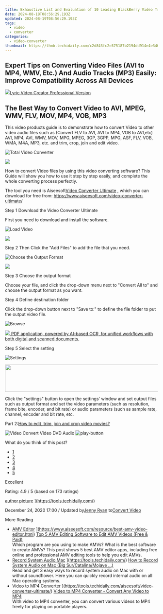```yaml
---
title: Exhaustive List and Evaluation of 10 Leading BlackBerry Video Transformation Apps
date: 2024-08-18T08:56:29.193Z
updated: 2024-08-19T08:56:29.193Z
tags:
  - video
  - converter
categories:
  - video-converter
thumbnail: https://thmb.techidaily.com/c2d843fc2e375187b2194dd914e4e340539dd6293ab4433f92ecd542eef0fd55.jpg
---
```


## Expert Tips on Converting Video Files (AVI to MP4, WMV, Etc.) And Audio Tracks (MP3) Easily: Improve Compatibility Across All Devices

<!-- affiliate ads begin -->
<a href="https://secure.2checkout.com/order/checkout.php?PRODS=11224199&QTY=1&AFFILIATE=108875&CART=1"><img src="https://secure.avangate.com/images/merchant/e09fdffe648a30658a9657bbed7b2388/products/copy_boxshot_lyricvideo.png" border="0">Lyric Video Creator Professional Version</a>
<!-- affiliate ads end -->
## The Best Way to Convert Video to AVI, MPEG, WMV, FLV, MOV, MP4, VOB, MP3

 This video products guide is to demonstrate how to convert Video to other video audio files such as (Convert FLV to AVI, AVI to MP4, VOB to AVI,etc) AVI, MP4, AVI, WMV, MOV, MPG, MPEG, 3GP, 3GPP, MPG, ASF, FLV, VOB, WMA, M4A, MP3, etc. and trim, crop, join and edit video.

![Total Video Converter](https://www.aiseesoft.com/images/article/convert-vhs-to-digital/convert-vhs-to-digital.jpg)
<!-- affiliate ads begin -->
<a href="https://secure.2checkout.com/order/checkout.php?PRODS=3546200&QTY=1&AFFILIATE=108875&CART=1"><img src="http://www.binteko.com/sites/default/files/banner01_468x60a.gif" border="0"></a>
<!-- affiliate ads end -->

 How to convert Video files by using this video converting software? This Guide will show you how to use it step by step easily, and complete the whole converting process perfectly.

 The tool you need is Aiseesoft[Video Converter Ultimate](https://tools.techidaily.com/aiseesoft/video-converter-ultimate/) , which you can download for free from: <https://www.aiseesoft.com/video-converter-ultimate/>

Step 1 Download the Video Converter Ultimate

First you need to download and install the software.

[](https://secure.2checkout.com/order/cart.php?PRODS=4575878&QTY=1&AFFILIATE=108875) [](https://secure.2checkout.com/order/cart.php?PRODS=4594445&QTY=1&AFFILIATE=108875)

![Load Video](https://www.aiseesoft.com/images/video-converter-ultimate/add-aac-audio.jpg)
<!-- affiliate ads begin -->
<a href="https://shop.mondly.com/affiliate.php?ACCOUNT=ATISTUDI&AFFILIATE=108875&PATH=https%3A%2F%2Fwww.mondly.com%3FAFFILIATE%3D108875%26RESOURCE%3D%2BGeneral%2B970x90%2B"><img src="https://secure.avangate.com/images/merchant/69c418c33ec2e1a4267fa9bb77fa1428/general-970x90.gif" border="0"></a>
<!-- affiliate ads end -->

Step 2 Then Click the "Add Files" to add the file that you need.

![Choose the Output Format](https://www.aiseesoft.com/images/video-converter-ultimate/load.jpg)
<!-- affiliate ads begin -->
<a href="https://shop.mondly.com/affiliate.php?ACCOUNT=ATISTUDI&AFFILIATE=108875&PATH=https%3A%2F%2Fwww.mondly.com%3FAFFILIATE%3D108875%26RESOURCE%3D%2BGeneral%2B970x90%2B"><img src="https://secure.avangate.com/images/merchant/69c418c33ec2e1a4267fa9bb77fa1428/general-970x90.gif" border="0"></a>
<!-- affiliate ads end -->

Step 3 Choose the output format

 Choose your file, and click the drop-down menu next to "Convert All to" and choose the output format as you want.

Step 4 Define destination folder

 Click the drop-down button next to "Save to:" to define the file folder to put the output video file.

![Browse](https://www.aiseesoft.com/images/video-converter-ultimate/convert-video-new.jpg)
<!-- affiliate ads begin -->
<a href="https://checkout.abbyy.com/order/checkout.php?PRODS=39254762&QTY=1&AFFILIATE=108875&CART=1"> <img src="https://secure.avangate.com/images/merchant/0e5fb5c76fca16adbee503c9aff393cd/products/11_FR-Badges-NEW-FR-Standard-16-WIN-200.png" border="0"> PDF application, powered by AI-based OCR, for unified workflows with both digital and scanned documents. </a>
<!-- affiliate ads end -->

Step 5 Select the setting

![Settings](https://www.aiseesoft.com/images/video-converter-ultimate/preferences-general-new.jpg)
<!-- affiliate ads begin -->
<a href="https://zonlipartnershipprogram.pxf.io/c/5597632/1596691/17882" target="_top" id="1596691"><img src="//a.impactradius-go.com/display-ad/17882-1596691" border="0" alt="" width="728" height="90"/></a><img height="0" width="0" src="https://imp.pxf.io/i/5597632/1596691/17882" style="position:absolute;visibility:hidden;" border="0" />
<!-- affiliate ads end -->

 Click the "settings" button to open the settings' window and set output files such as output format and set the video parameters (such as resolution, frame bite, encoder, and bit rate) or audio parameters (such as sample rate, channel, encoder and bit rate, etc.

 Part 2:[How to edit, trim, join and crop video movies?](https://tools.techidaily.com/)

![Video Convert Video DVD Audio](https://www.aiseesoft.com/images/youtube-video/video-convert-video-dvd-audio.jpg) ![play-button](https://www.aiseesoft.com/images/play-button.png)

What do you think of this post?

* [1](https://tools.techidaily.com/)
* [2](https://tools.techidaily.com/)
* [3](https://tools.techidaily.com/)
* [4](https://tools.techidaily.com/)
* [5](https://tools.techidaily.com/)

Excellent

Rating: 4.9 / 5 (based on 173 ratings)

[author picture](https://www.aiseesoft.com/images/author/jenny.png) ](https://tools.techidaily.com/)

 December 24, 2020 17:00 / Updated by[Jenny Ryan](https://tools.techidaily.com/) to[Convert Video](https://tools.techidaily.com/)

More Reading

* [AMV Editor](https://www.aiseesoft.com/images/more-reading/amv-editor-s.jpg) ](https://www.aiseesoft.com/resource/best-amv-video-editor.html) [Top 5 AMV Editing Software to Edit AMV Videos (Free & Paid)](https://www.aiseesoft.com/resource/best-amv-video-editor.html)  
 Which program are you using to make AMVs? What is the best software to create AMVs? This post shows 5 best AMV editor apps, including free online and professional AMV editing tools to help you edit AMVs.
* [Record System Audio Mac](https://www.aiseesoft.com/images/more-reading/record-system-audio-mac-s.jpg) ](https://tools.techidaily.com/) [How to Record System Audio on Mac (Big Sur/Catalina/Mojave …)](https://tools.techidaily.com/)  
 Read and get 3 easy ways to record system audio on Mac with or without soundflower. Here you can quickly record internal audio on all Mac operating systems.
* [Video to MP4 Converter](https://www.aiseesoft.com/images/more-reading/convert-video-to-mp4-format-s.jpg) ](https://tools.techidaily.com/aiseesoft/video-converter-ultimate/) [Video to MP4 Converter - Convert Any Video to MP4](https://tools.techidaily.com/aiseesoft/video-converter-ultimate/)  
 With video to MP4 converter, you can convert various videos to MP4 freely for playing on portable players.

<ins class="adsbygoogle"
     style="display:block"
     data-ad-format="autorelaxed"
     data-ad-client="ca-pub-7571918770474297"
     data-ad-slot="1223367746"></ins>



<ins class="adsbygoogle"
     style="display:block"
     data-ad-client="ca-pub-7571918770474297"
     data-ad-slot="8358498916"
     data-ad-format="auto"
     data-full-width-responsive="true"></ins>


